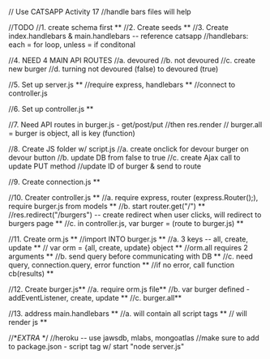// Use CATSAPP Activity 17
    //handle bars files will help


//TODO
//1. create schema first **
//2. Create seeds **
//3. Create index.handlebars & main.handlebars -- reference catsapp
        //handlebars: each = for loop, unless = if conditonal

//4. NEED 4 MAIN API ROUTES
    //a. devoured
    //b. not devoured
    //c. create new burger
    //d. turning not devoured (false) to devoured (true)

//5. Set up server.js **
    //require express, handlebars **
    //connect to controller.js

//6. Set up controller.js **

//7. Need API routes in burger.js - get/post/put
        //then res.render
        // burger.all = burger is object, all is key (function)

//8. Create JS folder w/ script.js
    //a. create onclick for devour burger on devour button
    //b. update DB from false to true
    //c. create Ajax call to update PUT method
        //update ID of burger & send to route

//9. Create connection.js **

//10. Creater controller.js **
    //a. require express, router (express.Router();), require burger.js from models **
    //b. start router.get("/") **
        //res.redirect("/burgers") -- create redirect when user clicks, will redirect to burgers page **
    //c. in controller.js, var burger = (route to burger.js) **

//11. Create orm.js **
    //import INTO burger.js **
    //a. 3 keys -- all, create, update **
        // var orm = {all, create, update} object **
            //orm.all requires 2 arguments **
    //b. send query before communicating with DB **
    //c. need query, connection.query, error function **
        //if no error, call function cb(results) **

//12. Create burger.js**
    //a. require orm.js file**
    //b. var burger defined - addEventListener, create, update **
    //c. burger.all**

//13. address main.handlebars **
    //a. will contain all script tags **
    // will render js **

//**EXTRA* */
//heroku -- use jawsdb, mlabs, mongoatlas
    //make sure to add to package.json - script tag w/ start "node server.js"






